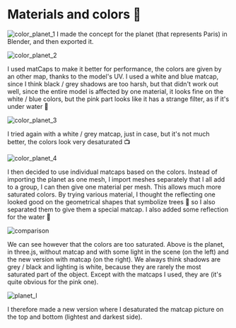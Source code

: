 # Materials and colors 🎨

![color_planet_1](https://user-images.githubusercontent.com/24965333/118279973-08450080-b4cc-11eb-8acc-b8b8160efc72.png)
I made the concept for the planet (that represents Paris) in Blender, and then exported it.

![color_planet_2](https://user-images.githubusercontent.com/24965333/118282992-2829f380-b4cf-11eb-8df7-3323991426c7.jpg)

I used matCaps to make it better for performance, the colors are given by an other map, thanks to the model's UV. 
I used a white and blue matcap, since I think black / grey shadows are too harsh, 
but that didn't work out well, since the entire model is affected by one material, it looks fine on the white / blue colors, 
but the pink part looks like it has a strange filter, as if it's under water 🤿

![color_planet_3](https://user-images.githubusercontent.com/24965333/118282045-26abfb80-b4ce-11eb-8a5d-22cdb31062d1.jpg)

I tried again with a white / grey matcap, just in case, but it's not much better, the colors look very desaturated 📺

![color_planet_4](https://user-images.githubusercontent.com/24965333/118282078-2f9ccd00-b4ce-11eb-985d-49ac9e2c56ba.jpg)

I then decided to use individual matcaps based on the colors. Instead of importing the planet as one mesh, 
I import meshes separately that I all add to a group, I can then give one material per mesh. This allows much more saturated colors. By trying various material, 
I thought the reflecting one looked good on the geometrical shapes that symbolize trees 🌳 so I also separated them to give them a special matcap.
I also added some reflection for the water 🌊

![comparison](https://user-images.githubusercontent.com/24965333/118394829-5599ad00-b647-11eb-99bf-f956690d2f33.jpg)

We can see however that the colors are too saturated. Above is the planet, in three.js, without matcap and with some light in the scene (on the left) and the new version with matcap (on the right). We always think shadows are grey / black and lighting is white, because they are rarely the most saturated part of the object. Except with the matcaps I used, they are (it's quite obvious for the pink one).

![planet_l](https://user-images.githubusercontent.com/24965333/118394853-7d891080-b647-11eb-9fd8-ffa7847b5941.jpg)

I therefore made a new version where I desaturated the matcap picture on the top and bottom (lightest and darkest side).
